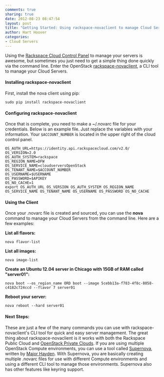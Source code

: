 ```yaml
---
comments: true
sharing: true
date: 2012-08-23 08:47:54
layout: post
title: "Getting Started: Using rackspace-novaclient to manage Cloud Servers"
author: Hart Hoover
categories:
- Cloud Servers
---
```


Using the [Rackspace Cloud Control Panel](http://www.rackspace.com/knowledge_center/article/introducing-the-next-generation-cloud-control-panel) to manage your servers is awesome, but sometimes you just need to get a simple thing done quickly via the command line. Enter the OpenStack [rackspace-novaclient](http://pypi.python.org/pypi/rackspace-novaclient/1.0), a CLI tool to manage your Cloud Servers.
<!-- more -->

#### Installing rackspace-novaclient


First, install the nova client using pip:

	sudo pip install rackspace-novaclient

#### Configuring rackspace-novaclient


Once that is complete, you need to make a ~/.novarc file for your credentials. Below is an example file. Just replace the variables with your information. Your `$ACCOUNT_NUMBER` is located in the upper right of the cloud control panel.

    
    OS_AUTH_URL=https://identity.api.rackspacecloud.com/v2.0/
    OS_VERSION=2.0
    OS_AUTH_SYSTEM=rackspace
    OS_REGION_NAME=DFW
    OS_SERVICE_NAME=cloudserversOpenStack
    OS_TENANT_NAME=$ACCOUNT_NUMBER
    OS_USERNAME=$USERNAME
    OS_PASSWORD=$APIKEY
    OS_NO_CACHE=1
    export OS_AUTH_URL OS_VERSION OS_AUTH_SYSTEM OS_REGION_NAME OS_SERVICE_NAME OS_TENANT_NAME OS_USERNAME OS_PASSWORD OS_NO_CACHE




#### Using the Client


Once your .novarc file is created and sourced, you can use the **nova** command to manage your Cloud Servers from the command line. Here are a few examples:

**List all flavors:**

	nova flavor-list

**List all images:**

	nova image-list

**Create an Ubuntu 12.04 server in Chicago with 15GB of RAM called "server01":**

	nova boot --os_region_name ORD boot --image 5cebb13a-f783-4f8c-8058-c4182c724ccd --flavor 7 server01

**Reboot your server:**

	nova reboot --hard server01


#### Next Steps:


These are just a few of the many commands you can use with rackspace-novaclient's CLI tool for quick and easy server management. The great thing about rackspace-novaclient is it works with both the Rackspace Public Cloud and [OpenStack Private Clouds](http://www.rackspace.com/cloud/private/). If you are using multiple OpenStack Compute environments, you can use a tool called [Supernova](http://rackerhacker.github.com/supernova/), written by [Major Hayden](http://rackerhacker.com). With Supernova, you are basically creating multiple .novarc files for use with different Compute environments and using a different CLI tool to manage those environments. Supernova also has other features like keyring support.
